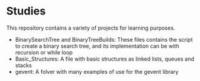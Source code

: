 # Studies
This repository contains a variety of projects for learning purposes.
- BinarySearchTree and BinaryTreeBuilds: These files contains the script to create a binary search tree, and its implementation can be with recursion or while loop
- Basic_Structures: A file with basic structures as linked lists, queues and stacks
- gevent: A folver with many examples of use for the gevent library